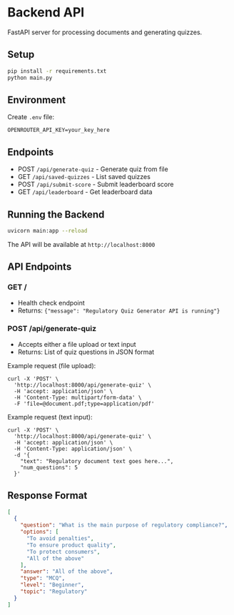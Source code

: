 # Backend API

FastAPI server for processing documents and generating quizzes.

## Setup

```bash
pip install -r requirements.txt
python main.py
```

## Environment

Create `.env` file:
```
OPENROUTER_API_KEY=your_key_here
```

## Endpoints

- POST `/api/generate-quiz` - Generate quiz from file
- GET `/api/saved-quizzes` - List saved quizzes
- POST `/api/submit-score` - Submit leaderboard score
- GET `/api/leaderboard` - Get leaderboard data

## Running the Backend

```bash
uvicorn main:app --reload
```

The API will be available at `http://localhost:8000`

## API Endpoints

### GET /
- Health check endpoint
- Returns: `{"message": "Regulatory Quiz Generator API is running"}`

### POST /api/generate-quiz
- Accepts either a file upload or text input
- Returns: List of quiz questions in JSON format

Example request (file upload):
```
curl -X 'POST' \
  'http://localhost:8000/api/generate-quiz' \
  -H 'accept: application/json' \
  -H 'Content-Type: multipart/form-data' \
  -F 'file=@document.pdf;type=application/pdf'
```

Example request (text input):
```
curl -X 'POST' \
  'http://localhost:8000/api/generate-quiz' \
  -H 'accept: application/json' \
  -H 'Content-Type: application/json' \
  -d '{
    "text": "Regulatory document text goes here...",
    "num_questions": 5
  }'
```

## Response Format

```json
[
  {
    "question": "What is the main purpose of regulatory compliance?",
    "options": [
      "To avoid penalties",
      "To ensure product quality",
      "To protect consumers",
      "All of the above"
    ],
    "answer": "All of the above",
    "type": "MCQ",
    "level": "Beginner",
    "topic": "Regulatory"
  }
]
```
